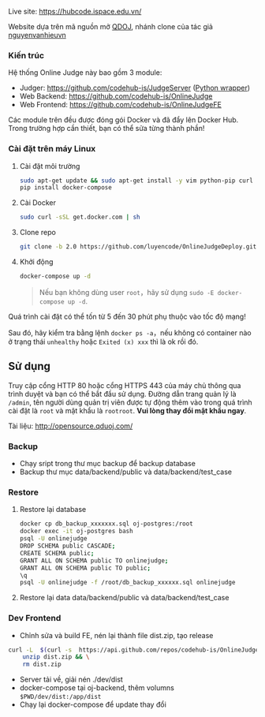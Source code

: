 Live site: https://hubcode.ispace.edu.vn/

Website dựa trên mã nguồn mở [QDOJ](https://github.com/QingdaoU/OnlineJudge), nhánh clone của tác giả [nguyenvanhieuvn](https://github.com/luyencode/OnlineJudge)

### Kiến trúc

Hệ thống Online Judge này bao gồm 3 module:
- Judger: https://github.com/codehub-is/JudgeServer ([Python wrapper](https://github.com/codehub-is/JudgeServer))
- Web Backend: https://github.com/codehub-is/OnlineJudge
- Web Frontend: https://github.com/codehub-is/OnlineJudgeFE

Các module trên đều được đóng gói Docker và đã đẩy lên Docker Hub. Trong trường hợp cần thiết, bạn có thể sửa từng thành phần!

### Cài đặt trên máy Linux

1. Cài đặt môi trường

    ```bash
    sudo apt-get update && sudo apt-get install -y vim python-pip curl git
    pip install docker-compose
    ```

2. Cài Docker 

   ```bash
   sudo curl -sSL get.docker.com | sh
   ```


3. Clone repo

    ```bash
    git clone -b 2.0 https://github.com/luyencode/OnlineJudgeDeploy.git && cd OnlineJudgeDeploy
    ```

4. Khởi động

    ```bash
    docker-compose up -d
    ```

    > Nếu bạn không dùng user `root`，hãy sử dụng `sudo -E docker-compose up -d`.

Quá trình cài đặt có thể tốn từ 5 đến 30 phút phụ thuộc vào tốc độ mạng!

Sau đó, hãy kiểm tra bằng lệnh `docker ps -a`，nếu không có container nào ở trạng thái `unhealthy` hoặc `Exited (x) xxx` thì là ok rồi đó.

## Sử dụng


Truy cập cổng HTTP 80 hoặc cổng HTTPS 443 của máy chủ thông qua trình duyệt và bạn có thể bắt đầu sử dụng. Đường dẫn trang quản lý là `/admin`, tên người dùng quản trị viên được tự động thêm vào trong quá trình cài đặt là `root` và mật khẩu là `rootroot`. **Vui lòng thay đổi mật khẩu ngay**.

Tài liệu: http://opensource.qduoj.com/

### Backup

- Chạy sript trong thư mục backup để backup database
- Backup thư mục data/backend/public và data/backend/test_case

### Restore

1. Restore lại database
    ```bash
    docker cp db_backup_xxxxxxx.sql oj-postgres:/root
    docker exec -it oj-postgres bash
    psql -U onlinejudge
    DROP SCHEMA public CASCADE;
    CREATE SCHEMA public;
    GRANT ALL ON SCHEMA public TO onlinejudge;
    GRANT ALL ON SCHEMA public TO public;
    \q
    psql -U onlinejudge -f /root/db_backup_xxxxxx.sql onlinejudge
    ```
2. Restore lại data
data/backend/public và data/backend/test_case

### Dev Frontend
- Chỉnh sửa và build FE, nén lại thành file dist.zip, tạo release
```bash
curl -L  $(curl -s  https://api.github.com/repos/codehub-is/OnlineJudgeFE/releases/latest | grep /dist.zip | cut -d '"' -f 4) -o dist.zip && \
    unzip dist.zip && \
    rm dist.zip
```
- Server tải về, giải nén ./dev/dist
- docker-compose tại oj-backend, thêm volumns ```$PWD/dev/dist:/app/dist```
- Chạy lại docker-compose để update thay đổi

